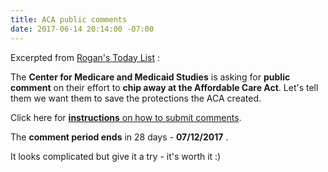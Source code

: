 ```yaml
---
title: ACA public comments
date: 2017-06-14 20:14:00 -07:00
---
```


Excerpted from [Rogan's Today List](http://roganslist.blogspot.com/) :

The **Center for Medicare and Medicaid Studies** is asking for **public comment** on their effort to **chip away at the Affordable Care Act**.  Let's tell them we want them to save the protections the ACA created. 

Click here for [**instructions** on how to submit comments](https://www.federalregister.gov/documents/2017/06/12/2017-12130/reducing-regulatory-burdens-imposed-by-the-patient-protection-and-affordable-care-act-and-improving#addresses.).

The **comment period ends** in 28 days - **07/12/2017** .

It looks complicated but give it a try - it's worth it :)

